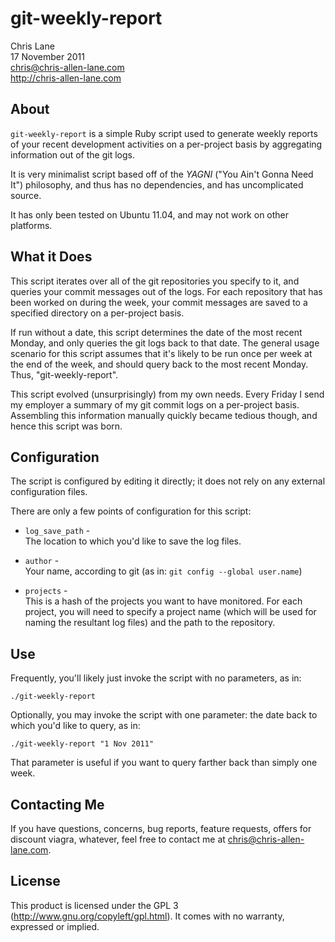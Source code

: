 git-weekly-report
=================
Chris Lane  
17 November 2011  
chris@chris-allen-lane.com  
http://chris-allen-lane.com  




About
-----
`git-weekly-report` is a simple Ruby script used to generate weekly reports
of your recent development activities on a per-project basis by aggregating
information out of the git logs.

It is very minimalist script based off of the _YAGNI_ ("You Ain't Gonna Need
It") philosophy, and thus has no dependencies, and has uncomplicated source.

It has only been tested on Ubuntu 11.04, and may not work on other platforms.


What it Does
------------
This script iterates over all of the git repositories you specify to it, 
and queries your commit messages out of the logs. For each repository
that has been worked on during the week, your commit messages are saved
to a specified directory on a per-project basis.

If run without a date, this script determines the date of the most recent
Monday, and only queries the git logs back to that date. The general
usage scenario for this script assumes that it's likely to be run once per
week at the end of the week, and should query back to the most recent
Monday. Thus, "git-weekly-report".

This script evolved (unsurprisingly) from my own needs. Every Friday
I send my employer a summary of my git commit logs on a per-project basis.
Assembling this information manually quickly became tedious though, and 
hence this script was born.


Configuration
-------------
The script is configured by editing it directly; it does not rely on any
external configuration files.

There are only a few points of configuration for this script:

* `log_save_path` -    
The location to which you'd like to save the log files.

* `author` -   
Your name, according to git (as in: `git config --global user.name`)

* `projects` -   
This is a hash of the projects you want to have monitored. For each
project, you will need to specify a project name (which will be used for
naming the resultant log files) and the path to the repository.


Use
---
Frequently, you'll likely just invoke the script with no parameters, as in:

    ./git-weekly-report

Optionally, you may invoke the script with one parameter: the date back to which
you'd like to query, as in:

    ./git-weekly-report "1 Nov 2011"

That parameter is useful if you want to query farther back than simply one
week.


Contacting Me
-------------
If you have questions, concerns, bug reports, feature requests, offers
for discount viagra, whatever, feel free to contact me at chris@chris-allen-lane.com.


License
-------
This product is licensed under the GPL 3 (http://www.gnu.org/copyleft/gpl.html).
It comes with no warranty, expressed or implied.
